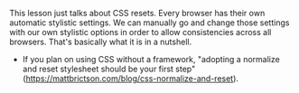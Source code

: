 This lesson just talks about CSS resets. Every browser has their own automatic stylistic settings. We can manually go and change those settings with our own stylistic options in order to allow consistencies across all browsers. That's basically what it is in a nutshell.

- If you plan on using CSS without a framework, "adopting a normalize and reset stylesheet should be your first step" (https://mattbrictson.com/blog/css-normalize-and-reset).